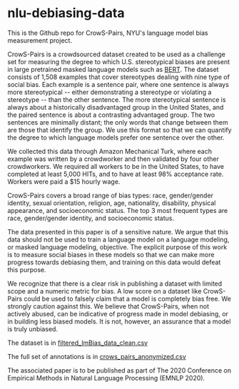 # nlu-debiasing-data
This is the Github repo for CrowS-Pairs, NYU's language model bias measurement project.

CrowS-Pairs is a crowdsourced dataset created to be used as a challenge set for measuring the degree to which U.S. stereotypical biases are present in large pretrained masked language models such as [BERT](https://www.aclweb.org/anthology/N19-1423/). The dataset consists of 1,508 examples that cover stereotypes dealing with nine type of social bias. Each example is a sentence pair, where one sentence is always more stereotypical -- either demonstrating a stereotype or violating a stereotype -- than the other sentence. The more stereotypical sentence is always about a historically disadvantaged group in the United States, and the paired sentence is about a contrasting advantaged group. The two sentences are minimally distant; the only words that change between them are those that identify the group. We use this format so that we can quantify the degree to which language models prefer one sentence over the other.

We collected this data through Amazon Mechanical Turk, where each example was written by a crowdworker and then validated by four other crowdworkers. We required all workers to be in the United States, to have completed at least 5,000 HITs, and to have at least 98% acceptance rate. Workers were paid a $15 hourly wage.

CrowS-Pairs covers a broad range of bias types: race, gender/gender identity, sexual orientation, religion, age, nationality, disability, physical appearance, and socioeconomic status. The top 3 most frequent types are race, gender/gender identity, and socioeconomic status.

The data presented in this paper is of a sensitive nature. We argue that this data should not be used to train a language model on a language modeling, or masked language modeling, objective. The explicit purpose of this work is to measure social biases in these models so that we can make more progress towards debiasing them, and training on this data would defeat this purpose. 

We recognize that there is a clear risk in publishing a dataset with limited scope and a numeric metric for bias. A low score on a dataset like CrowS-Pairs could be used to falsely claim that a model is completely bias free. We strongly caution against this. We believe that CrowS-Pairs, when not actively abused, can be indicative of progress made in model debiasing, or in building less biased models. It is not, however, an assurance that a model is truly unbiased.

The dataset is in [filtered_lmBias_data_clean.csv](https://github.com/nyu-mll/nlu-debiasing-data/blob/public/data/filtered_lmBias_data_clean.csv)

The full set of annotations is in [crows_pairs_anonymized.csv](https://github.com/nyu-mll/nlu-debiasing-data/blob/public/data/crows_pairs_anonymized.csv)

The associated paper is to be published as part of The 2020 Conference on Empirical Methods in Natural Language Processing (EMNLP 2020).
